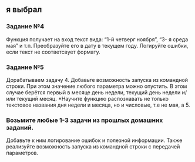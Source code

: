 ## я выбрал
### Задание №4
Функция получает на вход текст вида: “1-й четверг ноября”, “3-
я среда мая” и т.п.
Преобразуйте его в дату в текущем году.
Логируйте ошибки, если текст не соответсвует формату.
### Задание №5
Дорабатываем задачу 4.
Добавьте возможность запуска из командной строки.
При этом значение любого параметра можно опустить. В
этом случае берётся первый в месяце день недели, текущий
день недели и/или текущий месяц.
*Научите функцию распознавать не только текстовое
названия дня недели и месяца, но и числовые,
т.е не мая, а 5.
### Возьмите любые 1-3 задачи из прошлых домашних заданий.
Добавьте к ним логирование ошибок и полезной
информации. Также реализуйте возможность запуска из
командной строки с передачей параметров.



